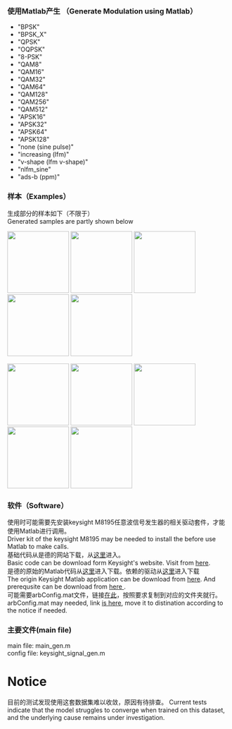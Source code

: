 <!--
 * @Date: 2025-08-17 10:33:03
 * @LastEditors: thomas-smith123 thomas-smith@live.cn
 * @LastEditTime: 2025-08-27 17:56:31
 * @FilePath: \MG-orphan\README.md
-->

### 使用Matlab产生 （Generate Modulation using Matlab）
- "BPSK"
- "BPSK_X"
- "QPSK"
- "OQPSK"
- "8-PSK"
- "QAM8"
- "QAM16"
- "QAM32"
- "QAM64"
- "QAM128"
- "QAM256"
- "QAM512"
- "APSK16"
- "APSK32"
- "APSK64"
- "APSK128"
- "none (sine pulse)"
- "increasing (lfm)"
- "v-shape (lfm v-shape)"
- "nlfm_sine"
- "ads-b (ppm)"

### 样本（Examples）
<div>生成部分的样本如下（不限于）</div>
<div>Generated samples are partly shown below</div>

<img src='markdown_pic/128_10.png' width="140" height="140"></img>
<img src='markdown_pic/155_-15.png' width="140" height="140"></img>
<img src='markdown_pic/169_15.png' width="140" height="140"></img>
<img src='markdown_pic/184_10.png' width="140" height="140"></img>
<img src='markdown_pic/194_20.png' width="140" height="140"></img>

<img src='markdown_pic/185_15.png' width="140" height="140"></img>
<img src='markdown_pic/237_-5.png' width="140" height="140"></img>
<img src='markdown_pic/236_-10.png' width="140" height="140"></img>
<img src='markdown_pic/235_-15.png' width="140" height="140"></img>
<img src='markdown_pic/234_20.png' width="140" height="140"></img>

### 软件（Software）

<div>使用时可能需要先安装keysight M8195任意波信号发生器的相关驱动套件，才能使用Matlab进行调用。</div>
<div>Driver kit of the keysight M8195 may be needed to install the before use Matlab to make calls.</div>
<div>
基础代码从是德的网站下载，从<a href=https://www.keysight.com.cn/cn/zh/support/M8195A/65-gsa-s-arbitrary-waveform-generator.html#driversl>这里</a>进入。
</div>
<div>
Basic code can be download form Keysight's website. Visit from <a href=https://www.keysight.com.cn/cn/zh/support/M8195A/65-gsa-s-arbitrary-waveform-generator.html#drivers>here</a>.
</div>
<div>是德的原始的Matlab代码从<a href=https://www.keysight.com.cn/cn/zh/lib/software-detail/computer-software/keysight-iqtools.html>这里</a>进入下载。依赖的驱动从<a href=https://www.keysight.com.cn/cn/zh/lib/software-detail/computer-software/io-libraries-suite-downloads-2175637.html>这里</a>进入下载</div>
<div>The origin Keysight Matlab application can be download from <a href=https://www.keysight.com.cn/cn/zh/lib/software-detail/computer-software/keysight-iqtools.html>here</a>. And prerequsite can be download from <a href=https://www.keysight.com.cn/cn/zh/lib/software-detail/computer-software/io-libraries-suite-downloads-2175637.html> here </a>.</div>
<div>可能需要arbConfig.mat文件，链接<a href="arbConfig.mat">在此</a>，按照要求复制到对应的文件夹就行。</div>
<div>arbConfig.mat may needed, link <a href="arbConfig.mat">is here</a>, move it to distination according to the notice if needed.</div>

### 主要文件(main file)
<div>main file: main_gen.m</div>
<div>config file: keysight_signal_gen.m</div>

# Notice
目前的测试发现使用这套数据集难以收敛，原因有待排查。
Current tests indicate that the model struggles to converge when trained on this dataset, and the underlying cause remains under investigation.